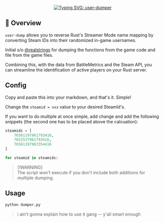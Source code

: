 <p align="center">
  <a href="https://git.io/typing-svg">
    <img src="https://readme-typing-svg.demolab.com?font=Fira+Code&pause=1000&color=F3F3F3&center=true&vCenter=true&width=435&lines=rust;user-dumper" alt="Typing SVG: user-dumper" />
  </a>
</p>

## 🧾 Overview

`user-dump` allows you to reverse Rust's Streamer Mode name mapping by converting Steam IDs into their randomized in-game usernames.

Initial s/o [@realstrings](https://github.com/realstrings) for dumping the functions from the game code and file from the game files.

Combining this, with the data from BattleMetrics and the Steam API, you can streamline the identification of active players on your Rust server.

## Config

Copy and paste this into your markdown, and that's it. Simple!

Change the `steamid = xxx` value to your desired SteamId's.

If you want to do multiple at once simple, add change and add the following snippets (the second one has to be placed above the calcuation):

```python
steamids = [
    76561197961793416,
    7652537961793416,
    76561197963354416
]
```

```python
for steamid in steamids:
```
> [!WARNING]\
> The script won't execute if you don't include both additions for multiple dumping.

## Usage

```bash
python dumper.py
```

> i ain't gonna explain how to use it gang -- y'all smart enough
